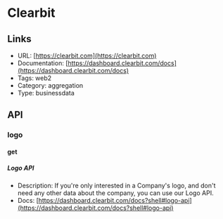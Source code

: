 # Clearbit

## Links

* URL: [https://clearbit.com](https://clearbit.com)
* Documentation: [https://dashboard.clearbit.com/docs](https://dashboard.clearbit.com/docs)
* Tags: web2
* Category: aggregation
* Type: businessdata

## API

### logo

#### get

##### Logo API

* Description: If you're only interested in a Company's logo, and don't need any other data about the company, you can use our Logo API.
* Docs: [https://dashboard.clearbit.com/docs?shell#logo-api](https://dashboard.clearbit.com/docs?shell#logo-api)

